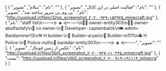 [
  {
    "نام": "سلام",
    "تصویر": ""
  },
  {
    "نام": "فعالیت اصلی در این کانال",
    "تصویر": ""
  },
  {
    "نام": "پی وی پی سرور ساخته شد",
    "تصویر": "http://uupload.ir/files/32gx_screenshot_۲۰۲۰۰۹۲۹-۱۵۲۹۲۵_minecraft.jpg"
  },
  {
    "نام": "staff list\n──┄┅⊱ ◈ ⊰┅┄──\n👨‍💻 owner-entity303\n👨‍💻 owner-abolfazlafy\n📱 co owner-\n🌟 Developer- captainbalck\n🎟 admin-Bardiaminer13\n⚒ H builder-\n🔨 Builder-aryan\n🔨 Builder-m1‌1‌1‌1\n🚔 H Police-\n🚨 Police-null\n🏦 bankdar-entity303\n──┄┅⊱ ◈ ⊰┅┄──",
    "تصویر": ""
  },
  {
    "نام": "عکس از زمین فوتبال",
    "تصویر": "http://uupload.ir/files/5bi5_screenshot_۲۰۲۰۰۹۲۷-۱۱۰۴۴۵_minecraft.jpg"
  },
  {
    "تست": "http://uupload.ir/files/vtb0_screenshot_۲۰۲۰۰۹۱۹-۱۹۱۱۱۴_minecra"
  }
]